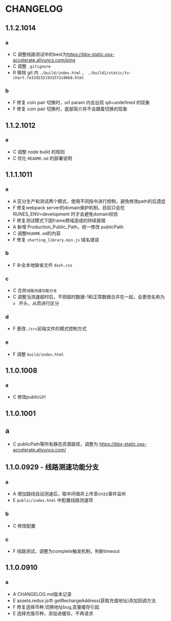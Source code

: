 # CHANGELOG

## 1.1.2.1014
### a
- C 调整线路测试中的best为<https://bbx-static.oss-accelerate.aliyuncs.com/ping>
- C 调整 `.gitignore`
- R 移除 git 内 `./build/index.html` 、 `./build1/static/tv-chart.fe3192321931572c06b8.html`
### b
- F 修复 coin pair 切换时，url param 内会出现 qd=undefined 的现象
- F 修复 coin pair 切换时，底部简介并不会跟着切换的现象

## 1.1.2.1012
### a
- C 调整 node build 的规则
- C 优化 `README.md` 的部署说明

## 1.1.1.1011
### a
- A 区分生产和测试两个模式，使用不同指令进行控制，避免修改path的后遗症
- F 修复webpack server的domain保护机制，目前只会在 RUNES_ENV=development 时才会避免domain校验
- F 修复测试模式下因frame跨域造成的持续报错
- A 新增 Production_Public_Path，统一修改 publicPath
- C 调整`README.md`的内容
- F 修复 `charting_library.min.js` 域名错误
### b
- F 补全本地缺省文件 `dash.css`
### c
- C 合并`线路测速功能分支`
- C 调整当测速超时后，不把超时数据-1和正常数据合并在一起，会更改名称为 `x ` 开头，从而进行区分
### d
- F 更改`./src`前端文件的模式控制方式
### e
- F 调整 `build/index.html`

## 1.1.0.1008
### a
-   C 修改publicUrl

## 1.1.0.1001
## a
-   C publicPath等所有静态资源路径，调整为 https://bbx-static.oss-accelerate.aliyuncs.com/

## 1.1.0.0929 - 线路测速功能分支
### a
- A 增加路线自动测速后，取中间值并上传至cnzz事件监听
- E `public/index.html` 中配置线路测速项
### b
- C 修改配置
### c
- F 线路测试，调整为complete触发机制，判断timeout

## 1.1.0.0910
### a
-   A CHANGELOG.md版本记录
-   E assets.redux.js中 getRechargeAddress(获取充值地址)添加回调方法
-   F 修复选择币种,切换地址bug,变量缓存引起
-   E 选择充值币种，添加进缓存，不再请求
